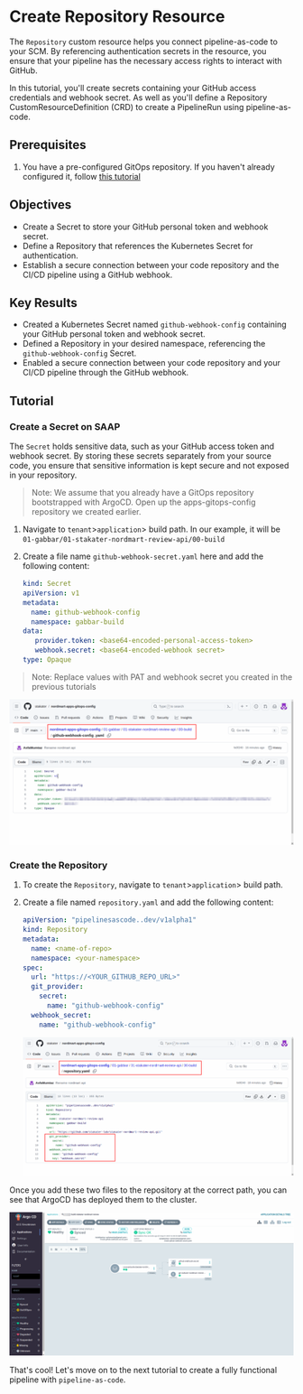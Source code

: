 # Create Repository Resource

The `Repository` custom resource helps you connect pipeline-as-code to your SCM. By referencing authentication secrets in the resource, you ensure that your pipeline has the necessary access rights to interact with GitHub.

In this tutorial, you'll create secrets containing your GitHub access credentials and webhook secret. As well as you'll define a Repository CustomResourceDefinition (CRD) to create a PipelineRun using pipeline-as-code.

## Prerequisites

1. You have a pre-configured GitOps repository. If you haven't already configured it, follow [this tutorial](../../tutorials/02-configure-apps-gitops-config/configure-apps-gitops-repo.md)

## Objectives

- Create a Secret to store your GitHub personal token and webhook secret.
- Define a Repository that references the Kubernetes Secret for authentication.
- Establish a secure connection between your code repository and the CI/CD pipeline using a GitHub webhook.

## Key Results

- Created a Kubernetes Secret named `github-webhook-config` containing your GitHub personal token and webhook secret.
- Defined a Repository in your desired namespace, referencing the `github-webhook-config` Secret.
- Enabled a secure connection between your code repository and your CI/CD pipeline through the GitHub webhook.

## Tutorial

### Create a Secret on SAAP

The `Secret` holds sensitive data, such as your GitHub access token and webhook secret. By storing these secrets separately from your source code, you ensure that sensitive information is kept secure and not exposed in your repository.

> Note: We assume that you already have a GitOps repository bootstrapped with ArgoCD. Open up the apps-gitops-config repository we created earlier.

1. Navigate to `tenant`>`application`> build path. In our example, it will be `01-gabbar/01-stakater-nordmart-review-api/00-build`

1. Create a file name `github-webhook-secret.yaml` here and add the following content:

   ```yaml
   kind: Secret
   apiVersion: v1
   metadata:
     name: github-webhook-config
     namespace: gabbar-build
   data:
      provider.token: <base64-encoded-personal-access-token>
      webhook.secret: <base64-encoded-webhook secret>
   type: Opaque
   ```

> Note: Replace values with PAT and webhook secret you created in the previous tutorials

   ![secret](images/secret.png)

### Create the Repository

1. To create the `Repository`, navigate to `tenant`>`application`> build path.

1. Create a file named `repository.yaml` and add the following content:

    ```yaml
    apiVersion: "pipelinesascode..dev/v1alpha1"
    kind: Repository
    metadata:
      name: <name-of-repo>
      namespace: <your-namespace>
    spec:
      url: "https://<YOUR_GITHUB_REPO_URL>"
      git_provider:
        secret:
          name: "github-webhook-config"
      webhook_secret:
        name: "github-webhook-config"
    ```

    ![repository](images/repository.png)

Once you add these two files to the repository at the correct path, you can see that ArgoCD has deployed them to the cluster.

  ![repository](images/repository-synced.png)

That's cool! Let's move on to the next tutorial to create a fully functional pipeline with `pipeline-as-code`.
